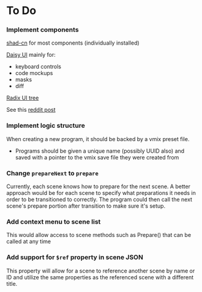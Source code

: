 # To Do

### Implement components

[shad-cn](https://www.shadcn-vue.com/) for most components (individually installed)

[Daisy UI](https://daisyui.com/) mainly for:

- keyboard controls
- code mockups
- masks
- diff

[Radix UI tree](https://www.radix-vue.com/components/tree.html)

See this [reddit post](https://www.reddit.com/r/vuejs/comments/18ecyja/vue_ui_kitscomponent_libraries/?rdt=37912)

### Implement logic structure

When creating a new program, it should be backed by a vmix preset file.

- Programs should be given a unique name (possibly UUID also) and saved with a pointer to the vmix save file they were created from

### Change `prepareNext` to `prepare`

Currently, each scene knows how to prepare for the next scene. A better approach would be for each scene to specify what preparations it needs in order to be transitioned to correctly. The program could then call the next scene's prepare portion after transition to make sure it's setup.

### Add context menu to scene list

This would allow access to scene methods such as Prepare() that can be called at any time

### Add support for `$ref` property in scene JSON

This property will allow for a scene to reference another scene by name or ID and utilize the same properties as the referenced scene with a different title.
